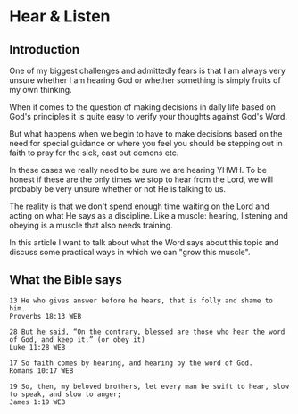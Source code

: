 # Hear & Listen

## Introduction
One of my biggest challenges and admittedly fears is that I am always
very unsure whether I am hearing God or whether something is simply
fruits of my own thinking.

When it comes to the question of making decisions in daily life based
on God's principles it is quite easy to verify your thoughts against
God's Word.

But what happens when we begin to have to make decisions based on the
need for special guidance or where you feel you should be stepping out
in faith to pray for the sick, cast out demons etc.

In these cases we really need to be sure we are hearing YHWH. To be honest
if these are the only times we stop to hear from the Lord, we will probably
be very unsure whether or not He is talking to us.

The reality is that we don't spend enough time waiting on the Lord and acting
on what He says as a discipline. Like a muscle: hearing, listening and obeying
is a muscle that also needs training.

In this article I want to talk about what the Word says about this topic and
discuss some practical ways in which we can "grow this muscle".

## What the Bible says

```
13 He who gives answer before he hears, that is folly and shame to him.
Proverbs 18:13 WEB

28 But he said, “On the contrary, blessed are those who hear the word of God, and keep it.” (or obey it)
Luke 11:28 WEB

17 So faith comes by hearing, and hearing by the word of God.
Romans 10:17 WEB

19 So, then, my beloved brothers, let every man be swift to hear, slow to speak, and slow to anger;
James 1:19 WEB

```


